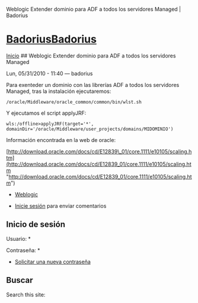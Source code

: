





Weblogic Extender dominio para ADF a todos los servidores Managed | Badorius


















# [BadoriusBadorius](/ "Badorius")

 
 

[Inicio](/) ## Weblogic Extender dominio para ADF a todos los servidores Managed

 

Lun, 05/31/2010 - 11:40 — badorius

Para exenteder un dominio con las librerías ADF a todos los servidores Managed, tras la instalación ejecutaremos:


 `/oracle/Middleware/oracle_common/common/bin/wlst.sh`


Y ejecutamos el script applyJRF:


 `wls:/offline>applyJRF(target='*', domainDir='/oracle/Middleware/user_projects/domains/MIDOMINIO')`


Información encontrada en la web de oracle:


[http://download.oracle.com/docs/cd/E12839\_01/core.1111/e10105/scaling.htm](http://download.oracle.com/docs/cd/E12839_01/core.1111/e10105/scaling.htm "http://download.oracle.com/docs/cd/E12839_01/core.1111/e10105/scaling.htm")





* [Weblogic](/?q=taxonomy/term/10)


* [Inicie sesión](/?q=user/login&destination=comment%2Freply%2F29%23comment-form) para enviar comentarios





 


## Inicio de sesión




Usuario: *



Contraseña: *



* [Solicitar una nueva contraseña](/?q=user/password "Solicita una contraseña nueva por correo electrónico.")






## Buscar





Search this site: 










 




